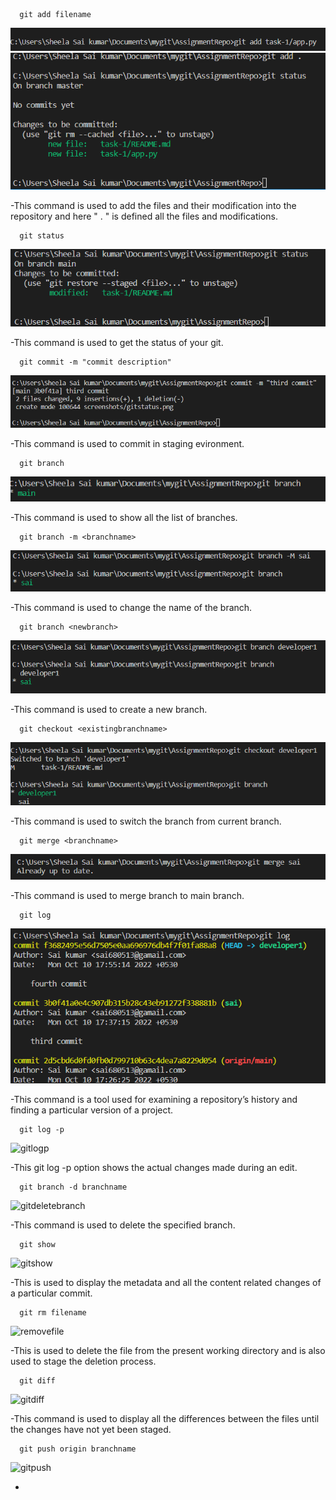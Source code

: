       git add filename
![gitaddcmd](https://github.com/Sai-Kumar88789/GitAndGithub/blob/main/screenshots/gitadd.png?raw=true)
![gitadd2cmd](https://github.com/Sai-Kumar88789/GitAndGithub/blob/main/screenshots/gitadd2.png?raw=true)

-This command is used to add the files and their modification into the repository and here " . " is defined all the files  and modifications.

      git status

![gitstatus](https://github.com/Sai-Kumar88789/GitAndGithub/blob/main/screenshots/gitstatus.png?raw=true)

-This command is used to get the status of your git.

      git commit -m "commit description"

![gitcommit](https://github.com/Sai-Kumar88789/GitAndGithub/blob/main/screenshots/gitcommit.png?raw=true)

-This command is used to commit in staging evironment.

      git branch

![gitbranch](https://github.com/Sai-Kumar88789/GitAndGithub/blob/main/screenshots/gitbranch.png?raw=true)

-This command is used to show all the list of branches.

      git branch -m <branchname>

![gitbranchname](https://github.com/Sai-Kumar88789/GitAndGithub/blob/main/screenshots/gitbranchname.png?raw=true)

-This command is used to change the name of the branch.

      git branch <newbranch>

![newbranch](https://github.com/Sai-Kumar88789/GitAndGithub/blob/main/screenshots/newbranch.png?raw=true)

-This command is used to create a new branch.

      git checkout <existingbranchname>

![switchbranch](https://github.com/Sai-Kumar88789/GitAndGithub/blob/main/screenshots/switchbranch.png?raw=true)

-This command is used to switch the branch from current branch.

      git merge <branchname>

![mergebranch](https://github.com/Sai-Kumar88789/GitAndGithub/blob/main/screenshots/mergebranch.png?raw=true)

-This command is used to merge branch to main branch.

      git log

![gitlog](https://github.com/Sai-Kumar88789/GitAndGithub/blob/main/screenshots/gitlog.png?raw=true)


-This command is a tool used for examining a repository’s history and finding a particular version of a project.

      git log -p

![gitlogp]()

-This git log -p option shows the actual changes made during an edit.

      git branch -d branchname

![gitdeletebranch]()

-This command is used to delete the specified branch.


      git show
![gitshow]()

-This is used to display the metadata and all the content related changes of a particular commit.

      git rm filename

![removefile]()

-This is used to delete the file from the present working directory and is also used to stage the deletion process.

      git diff 

![gitdiff]()

-This command is used to display all the differences between the files until the changes have not yet been staged.

      git push origin branchname

![gitpush]()

-